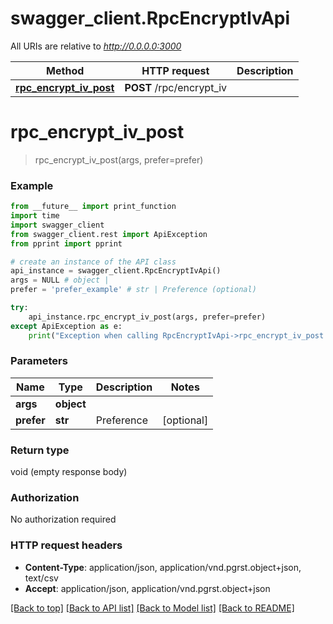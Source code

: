 # swagger_client.RpcEncryptIvApi

All URIs are relative to *http://0.0.0.0:3000*

Method | HTTP request | Description
------------- | ------------- | -------------
[**rpc_encrypt_iv_post**](RpcEncryptIvApi.md#rpc_encrypt_iv_post) | **POST** /rpc/encrypt_iv | 


# **rpc_encrypt_iv_post**
> rpc_encrypt_iv_post(args, prefer=prefer)



### Example
```python
from __future__ import print_function
import time
import swagger_client
from swagger_client.rest import ApiException
from pprint import pprint

# create an instance of the API class
api_instance = swagger_client.RpcEncryptIvApi()
args = NULL # object | 
prefer = 'prefer_example' # str | Preference (optional)

try:
    api_instance.rpc_encrypt_iv_post(args, prefer=prefer)
except ApiException as e:
    print("Exception when calling RpcEncryptIvApi->rpc_encrypt_iv_post: %s\n" % e)
```

### Parameters

Name | Type | Description  | Notes
------------- | ------------- | ------------- | -------------
 **args** | **object**|  | 
 **prefer** | **str**| Preference | [optional] 

### Return type

void (empty response body)

### Authorization

No authorization required

### HTTP request headers

 - **Content-Type**: application/json, application/vnd.pgrst.object+json, text/csv
 - **Accept**: application/json, application/vnd.pgrst.object+json

[[Back to top]](#) [[Back to API list]](../README.md#documentation-for-api-endpoints) [[Back to Model list]](../README.md#documentation-for-models) [[Back to README]](../README.md)

